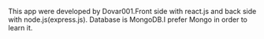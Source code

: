 This app were developed by Dovar001.Front side with react.js and back side with node.js(express.js). Database is MongoDB.I prefer Mongo in order to learn it.
